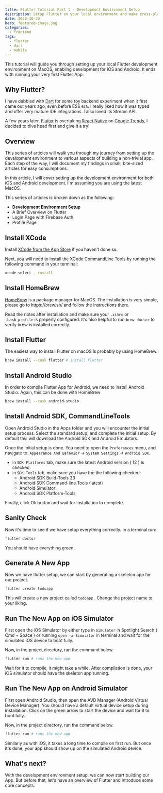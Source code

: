 ```yaml
---
title: Flutter Tutorial Part 1 - Development Environment Setup
description: Setup Flutter on your local environment and make cross-platform mobile apps.
date: 2022-10-30
hero: featured-image.png
categories:
  - frontend
tags:
  - flutter
  - dart
  - mobile
---
```


This tutorial will guide you through setting up your local Flutter development environment on MacOS, enabling development for iOS and Android. It ends with running your very first Flutter App.

## Why Flutter?

I have dabbled with [Dart](https://dart.dev/) for some toy backend experiment when it first came out years ago, even before ES6 era. I really liked how it was typed and offer very mature IDE integrations. I also loved its Stream API. 

A few years later, [Flutter](https://flutter.dev/) is overtaking [React Native](https://reactnative.dev/) on [Google Trends](https://trends.google.com/trends/explore?date=today%205-y&geo=US&q=%2Fg%2F11h03gfxy9,%2Fg%2F11f03_rzbg), I decided to dive head first and give it a try!

<!-- TODO: Add Google Trends embed component -->
<!-- {{<google_trends keywords="/g/11f03_rzbg, /g/11h03gfxy9" range="5-y">}} -->

## Overview

This series of articles will walk you through my journey from setting up the development environment to various aspects of building a non-trivial app. Each step of the way, I will document my findings in small, bite-sized articles for easy consumptions.

In this article, I will cover setting up the development environment for both iOS and Android development. I'm assuming you are using the latest MacOS.

This series of articles is broken down as the following:

* **Development Environment Setup**
* A Brief Overview on Flutter
* Login Page with Firebase Auth
* Profile Page

## Install XCode

Install [XCode from the App Store](https://apps.apple.com/us/app/xcode/id497799835?mt=12) if you haven't done so.

Next, you will need to install the XCode CommandLine Tools by running the following command in your terminal:

```bash
xcode-select --install
```

## Install HomeBrew

[HomeBrew](https://brew.sh/) is a package manager for MacOS. The installation is very simple, please go to https://brew.sh/ and follow the instructions there.

Read the notes after installation and make sure your `.zshrc` or `.bash_profile` is properly configured. It's also helpful to run `brew doctor` to verify brew is installed correctly.

## Install Flutter

The easiest way to install Flutter on macOS is probably by using HomeBrew.

```bash
brew install --cask flutter # install flutter
```

## Install Android Studio

In order to compile Flutter App for Android, we need to install Android Studio. Again, this can be done with HomeBrew

```bash
brew install --cask android-studio
```

## Install Android SDK, CommandLineTools

Open Android Studio in the Apps folder and you will encounter the initial setup process. Select the standard setup, and complete the initial setup. By default this will download the Android SDK and Android Emulators.

Once the initial setup is done. You need to open the `Preferences` menu, and navigate to: `Appearance And Behavior` -> `System Settings` -> `Android SDK`.

* In `SDK Platforms` tab, make sure the latest Android version ( 12 ) is checked.
* In `SDK Tools` tab, make sure you have the the following checked:
  * Android SDK Build-Tools 33
  * Android SDK Command-line Tools (latest)
  * Android Simulator
  * Android SDK Platform-Tools

Finally, click Ok button and wait for installation to complete.

## Sanity Check

Now it's time to see if we have setup everything correctly. In a terminal run:

```bash
flutter doctor
```

You should have everything green.

## Generate A New App

Now we have flutter setup, we can start by generating a skeleton app for our project. 

```bash
flutter create todoapp
```

This will create a new project called `todoapp` . Change the project name to your liking.

## Run The New App on iOS Simulator

First open the iOS Simulator by either type in `Simulator` in Spotlight Search ( Cmd + Space ) or running `open -a Simulator` in terminal and wait for the simulated iOS device to boot fully.

Now, in the project directory, run the command below.

```bash
flutter run # runs the new app
```

Wait for it to compile, it might take a while. After compilation is done, your iOS simulator should have the skeleton app running. 

## Run The New App on Android Simulator

First open Android Studio, then open the AVD Manager (Android Virtual Device Manager). You should have a default virtual device setup during installation. Click on the green arrow to start the device and wait for it to boot fully.

Now, in the project directory, run the command below.

```bash
flutter run # runs the new app
```

Similarly as with iOS, it takes a long time to compile on first run. But once it's done, your app should show up on the simulated Android device.

## What's next?

With the development environment setup, we can now start building our App. But before that, let's have an overview of Flutter and introduce some core concepts.
